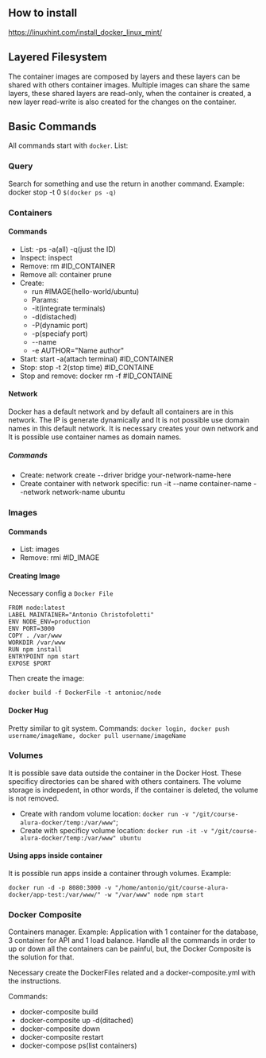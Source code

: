 ## How to install

https://linuxhint.com/install_docker_linux_mint/

## Layered Filesystem

The container images are composed by layers and these layers can be shared with others container images. Multiple images can share the same layers, these shared layers are read-only, when the container is created, a new layer read-write is also created for the changes on the container.

## Basic Commands

All commands start with `docker`. List:

### Query

Search for something and use the return in another command. Example: docker stop -t 0 `$(docker ps -q)`

### Containers

#### Commands

- List: -ps -a(all) -q(just the ID)
- Inspect: inspect
- Remove: rm #ID_CONTAINER
- Remove all: container prune
- Create: 
    - run #IMAGE(hello-world/ubuntu)
    - Params: 
    - -it(integrate terminals)
    - -d(distached)
    - -P(dynamic port)
    - -p(speciafy port)
    - --name
    - -e AUTHOR="Name author"
- Start: start -a(attach terminal) #ID_CONTAINER
- Stop: stop -t 2(stop time) #ID_CONTAINE
- Stop and remove: docker rm -f #ID_CONTAINE

#### Network

Docker has a default network and by default all containers are in this network. The IP is generate dynamically and It is not possible use domain names in this default network. It is necessary creates your own network and It is possible use container names as domain names.

##### Commands

- Create: network create --driver bridge your-network-name-here
- Create container with network specific: run -it --name container-name --network network-name ubuntu

### Images

#### Commands

- List: images
- Remove: rmi #ID_IMAGE

#### Creating Image

Necessary config a `Docker File`

```
FROM node:latest
LABEL MAINTAINER="Antonio Christofoletti"
ENV NODE_ENV=production
ENV PORT=3000
COPY . /var/www
WORKDIR /var/www
RUN npm install
ENTRYPOINT npm start
EXPOSE $PORT
```

Then create the image:

`docker build -f DockerFile -t antonioc/node `


#### Docker Hug

Pretty similar to git system. Commands: `docker login, docker push username/imageName, docker pull username/imageName`

### Volumes

It is possible save data outside the container in the Docker Host. These specificy directories can be shared with others containers. The volume storage is indepedent, in othor words, if the container is deleted, the volume is not removed.
- Create with random volume location: `docker run -v "/git/course-alura-docker/temp:/var/www"`;
- Create with specificy volume location: `docker run -it -v "/git/course-alura-docker/temp:/var/www" ubuntu`

#### Using apps inside container

It is possible run apps inside a container through volumes. Example:

`docker run -d -p 8080:3000 -v "/home/antonio/git/course-alura-docker/app-test:/var/www/" -w "/var/www" node npm start`



### Docker Composite

Containers manager. Example: Application with 1 container for the database, 3 container for API and 1 load balance. Handle all the commands in order to up or down all the containers can be painful, but, the Docker Composite is the solution for that.

Necessary create the DockerFiles related and a docker-composite.yml with the instructions.

Commands:
- docker-composite build
- docker-composite up -d(ditached)
- docker-composite down
- docker-composite restart
- docker-compose ps(list containers)